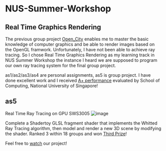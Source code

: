 # NUS-Summer-Workshop

## Real Time Graphics Rendering

The previous group project [Open_City](https://github.com/Veneziahhh/Open_City) enables me to master the basic knowledge of computer graphics and be able to render images based on the OpenGL framwork. Unfortunately, I have not been able to achieve ray tracing. So I chose Real Time Graphics Rendering as my learning track in NUS Summer Workshop the instance I heard we are supposed to program our own ray tracing system for the final group project.

as1/as2/as3/as4 are personal assignments, as5 is group project. I have done excellent work and I received [A+ performance](https://github.com/Veneziahhh/NUS-Summer-Workshop/blob/main/Performance%20Slip%20-%20t0925750%20-%20Duan%20Haoyi.pdf) evaluated by School of Computing, National University of Singapore!

## as5

Real Time Ray Tracing on GPU SWS3005
![image](https://user-images.githubusercontent.com/58615742/202093406-48a48b53-69b9-4699-b3f1-b8dc33c58945.png)


Complete a Shadertoy GLSL fragment shader that implements the Whitted Ray Tracing algorithm, then model and render a new 3D scene by modifying the shader. Ranked 3 within 18 groups and won [Third Prize](https://github.com/Veneziahhh/NUS-Summer-Workshop/blob/main/SWS3005_ThirdPrize.pdf)!


Feel free to [watch](https://www.shadertoy.com/view/7sKfWG) our project!
